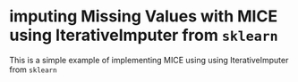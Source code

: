 # imputing Missing Values with MICE using IterativeImputer from `sklearn` 
This is a simple example of implementing MICE using using IterativeImputer from `sklearn` 
